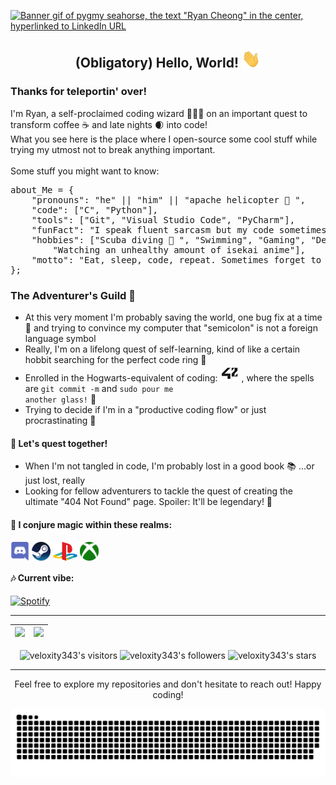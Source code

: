 <p dir="auto">
	<a href="https://www.linkedin.com/in/ryan-cheong-807b90265/" rel="nofollow">
		<img src="/img/pygmy.gif?raw=true" alt="Banner gif of pygmy seahorse, the text &quot;Ryan Cheong&quot; in the center, hyperlinked to LinkedIn URL" width="1000">
	</a>
</p>

## <p align="center">(Obligatory) Hello, World! <img src="/img/wave.gif?raw=true" width="30px"></p>
### Thanks for teleportin' over!<br>
I'm Ryan, a self-proclaimed coding wizard 🧙‍♂️✨ on an important quest to transform coffee ☕ and late nights 🌒 into code!<br>
What you see here is the place where I open-source some cool stuff while trying my utmost not to break anything important.<br>
<br>
Some stuff you might want to know:<br>

<pre>
about_Me = {
	"pronouns": "he" || "him" || "apache helicopter 🚁 ",
	"code": ["C", "Python"],
	"tools": ["Git", "Visual Studio Code", "PyCharm"],
	"funFact": "I speak fluent sarcasm but my code sometimes speaks in tongues",
	"hobbies": ["Scuba diving 🤿 ", "Swimming", "Gaming", "Debugging", 
		"Watching an unhealthy amount of isekai anime"],
	"motto": "Eat, sleep, code, repeat. Sometimes forget to eat and sleep.",
};
</pre>

### The Adventurer's Guild 📜<br>
- At this very moment I'm probably saving the world, one bug fix at a time 🐛 and trying to convince my computer that "semicolon" is not a foreign language symbol<br>
- Really, I'm on a lifelong quest of self-learning, kind of like a certain hobbit searching for the perfect code ring 💍<br>
- Enrolled in the Hogwarts-equivalent of coding: <a href="https://42kl.edu.my/"><img src="/img/42.jpg?raw=true" alt="42 School"></a> , where the spells are <code>git commit -m</code> and <code>sudo pour me another glass!</code> 🥂<br>
- Trying to decide if I'm in a "productive coding flow" or just procrastinating 🤔<br>

#### 💬 Let's quest together!<br>
- When I'm not tangled in code, I'm probably lost in a good book 📚 ...or just lost, really<br>
- Looking for fellow adventurers to tackle the quest of creating the ultimate "404 Not Found" page. Spoiler: It'll be legendary! 🏰<br>

#### 🔮 I conjure magic within these realms:<br>
<a href="https://discordapp.com/users/247156811109629954/" rel="nofollow">
	<img align="center" alt="“Ryan’s Discord" height="30" src="/icons/discord.png?raw=true"></a>
<a href="https://steamcommunity.com/id/electrochemistry/" rel="nofollow">
	<img align="center" alt="“Ryan’s Steam" height="30" src="/icons/steam.png?raw=true"></a>
<a href="" rel="nofollow">
	<img align="center" alt="“Ryan’s PS" height="30" src="/icons/ps.png?raw=true"></a>
<a href="https://account.xbox.com/en-us/Profile?xr=mebarnav&rtc=1&csrf=ibT8kVMCcNbEvD1JNFFXBHGYaNg-9_qYzTWzmtddzDAPsfK6VSdH8r0VJsyiTcKt_o7VzbuSAE4O9NEdS6n4Kadi2uk1&wa=wsignin1.0&refresh=1" rel="nofollow">
	<img align="center" alt="“Ryan’s Xbox" height="30" src="/icons/xbox.png?raw=true"></a>

#### 🎶 Current vibe:
<a href="https://spotify-github-profile.vercel.app/api/view?uid=12165685424&redirect=true">
    <img src="https://spotify-github-profile.vercel.app/api/view?uid=12165685424&cover_image=true&theme=novatorem&show_offline=false&background_color=011646&interchange=true&bar_color=53b14f&bar_color_cover=false" alt="Spotify" width="400"/>
</a>
<hr>
<table>
	<thead>
		<tr>
			<th align="center">
				<a href="https://github.com/veloxity343?tab=repositories">
					<img src="https://github-readme-stats.vercel.app/api?username=veloxity343&theme=tokyonight&show_icons=true&hide_border=true&count_private=true" style="max-width: 100%;">
				</a>
			</th>
			<th align="center">
				<a href="https://github.com/veloxity343?tab=repositories">
					<img src="https://github-readme-stats.vercel.app/api/top-langs/?username=veloxity343&theme=tokyonight&show_icons=true&hide_border=true&layout=compact" width="400">
				</a>
			</th>
		</tr>
	</thead>
</table>
<p align="center" dir="auto">
	<img alt="veloxity343's visitors" src="https://komarev.com/ghpvc/?username=veloxity343&amp;color=blue&amp;style=flat&amp;label=visitors" data-canonical-src="https://komarev.com/ghpvc/?username=veloxity343&amp;color=blue&amp;style=flat&amp;label=visitors" style="max-width: 100%;">
	<img alt="veloxity343's followers" src="https://img.shields.io/github/followers/veloxity343?color=blue" data-canonical-src="https://img.shields.io/github/followers/veloxity343?color=blue" style="max-width: 100%;">
	<img alt="veloxity343's stars" src="https://img.shields.io/github/stars/veloxity343?color=blue" data-canonical-src="https://img.shields.io/github/stars/veloxity343?color=blue" style="max-width: 100%;">
</p>
<hr>
<p align="center">
	Feel free to explore my repositories and don't hesitate to reach out! Happy coding!
</p>

<picture>
  <source media="(prefers-color-scheme: dark)" srcset="https://raw.githubusercontent.com/veloxity343/veloxity343/output/github-contribution-grid-snake-dark.svg">
  <source media="(prefers-color-scheme: light)" srcset="https://raw.githubusercontent.com/veloxity343/veloxity343/output/github-contribution-grid-snake.svg">
  <img alt="github contribution grid snake animation" src="https://raw.githubusercontent.com/veloxity343/veloxity343/output/github-contribution-grid-snake.svg">
</picture>

